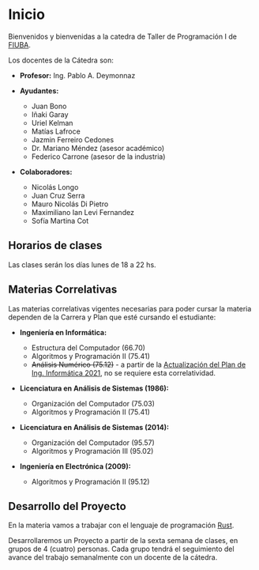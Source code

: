 # Inicio

Bienvenidos y bienvenidas a la catedra de Taller de Programación I de [FIUBA](http://www.fi.uba.ar/).

Los docentes de la Cátedra son:

* **Profesor:** Ing. Pablo A. Deymonnaz

* **Ayudantes:**
  * Juan Bono
  * Iñaki Garay
  * Uriel Kelman
  * Matías Lafroce
  * Jazmin Ferreiro Cedones
  * Dr. Mariano Méndez (asesor académico)
  * Federico Carrone (asesor de la industria)

* **Colaboradores:**
  * Nicolás Longo
  * Juan Cruz Serra
  * Mauro Nicolás Di Pietro
  * Maximiliano Ian Levi Fernandez
  * Sofía Martina Cot

## Horarios de clases

Las clases serán los días lunes de 18 a 22 hs.

## Materias Correlativas

Las materias correlativas vigentes necesarias para poder cursar la materia dependen de la Carrera y Plan que esté cursando el estudiante:

* **Ingeniería en Informática:**
  * Estructura del Computador (66.70)
  * Algoritmos y Programación II (75.41)
  * ~~Análisis Numérico (75.12)~~ - a partir de la [Actualización del Plan de Ing. Informática 2021](http://www.fi.uba.ar/sites/default/files/DETALLE%20ACTUALIZACI%C3%93N%20PLAN%20ING.%20EN%20INFORM%C3%81TICA.pdf), no se requiere esta correlatividad.

* **Licenciatura en Análisis de Sistemas (1986):**
  * Organización del Computador (75.03)
  * Algoritmos y Programación II (75.41)

* **Licenciatura en Análisis de Sistemas (2014):**
  * Organización del Computador (95.57)
  * Algoritmos y Programación III (95.02)

* **Ingeniería en Electrónica (2009):**
  * Algoritmos y Programación II (95.12)

## Desarrollo del Proyecto

En la materia vamos a trabajar con el lenguaje de programación [Rust](https://www.rust-lang.org/).

Desarrollaremos un Proyecto a partir de la sexta semana de clases, en grupos de 4 (cuatro) personas.
Cada grupo tendrá el seguimiento del avance del trabajo semanalmente con un docente de la cátedra.
